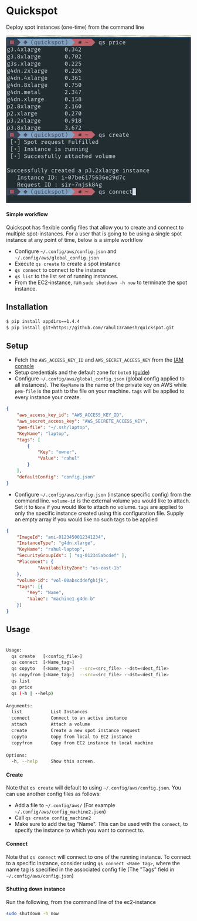 # Quickspot

Deploy spot instances (one-time) from the command line

![resource/quickspot.png](./resource/quickspot.png)

#### Simple workflow

Quickspot has flexible config files that allow you to create and connect to multiple spot-instances. For a user that is going to be using a single spot instance at any point of time, below is a simple workflow

* Configure `~/.config/aws/config.json` and `~/.config/aws/global_config.json`
* Execute `qs create` to create a spot instance
* `qs connect` to connect to the instance 
* `qs list` to the list set of running instances.
* From the EC2-instance, run `sudo shutdown -h now` to terminate the spot instance. 

## Installation

```bash
$ pip install appdirs==1.4.4
$ pip install git+https://github.com/rahul13ramesh/quickspot.git
```


## Setup

* Fetch the `AWS_ACCESS_KEY_ID` and `AWS_SECRET_ACCESS_KEY` from the [IAM
  console](https://console.aws.amazon.com/iam/home?#/security_credentials})
* Setup credentials and the default zone for `boto3` ([guide](https://boto3.amazonaws.com/v1/documentation/api/latest/guide/quickstart.html))
* Configure `~/.config/aws/global_config.json` (global config applied to all
  instances). The `KeyName` is the name of the private
  key on AWS while `pem-file` is the path to the file on your machine. `tags`
  will be applied to every instance your create.
```json
{ 
    "aws_access_key_id": "AWS_ACCESS_KEY_ID",
    "aws_secret_access_key": "AWS_SECRETE_ACCESS_KEY",
    "pem-file": "~/.ssh/laptop", 
    "KeyName": "laptop",
    "tags": [
        {
            "Key": "owner",
            "Value": "rahul"
        }
    ],
    "defaultConfig": "config.json"
}
```

* Configure `~/.config/aws/config.json` (instance specific config) from the
  command line. `volume-id` is the external volume you would like to attach.
  Set it to `None` if you would like to attach no volume. ``tags`` are applied
  to only the specific instance created using this configuration file. Supply
  an empty array if you would like no such tags to be applied

```json
{
    "ImageId": "ami-0123450012341234",
    "InstanceType": "g4dn.xlarge",
    "KeyName": "rahul-laptop",
    "SecurityGroupIds": [ "sg-012345abcdef" ],
    "Placement": {
            "AvailabilityZone": "us-east-1b"
    },
    "volume-id": "vol-00abscddefghijk",
    "tags": [{
        "Key": "Name",
        "Value": "machine1-g4dn-b"
    }]
}
```

## Usage

```bash

Usage:
  qs create   [<config_file>]
  qs connect  [<Name_tag>]
  qs copyto   [<Name_tag>]  --src=<src_file> --dst=<dest_file>
  qs copyfrom [<Name_tag>]  --src=<src_file> --dst=<dest_file>
  qs list
  qs price
  qs (-h | --help)

Arguments:
  list           List Instances
  connect        Connect to an active instance
  attach         Attach a volume
  create         Create a new spot instance request
  copyto         Copy from local to EC2 instance
  copyfrom       Copy from EC2 instance to local machine

Options:
  -h, --help     Show this screen.
```

#### Create
Note that `qs create` will default to using `~/.config/aws/config.json`. You
can use another config files as follows:
* Add a file to `~/.config/aws/` (For example `~/.config/aws/config_machine2.json`)
* Call `qs create config_machine2`
* Make sure to add the tag "Name". This can be used with the `connect`, to specify the instance to which you want to connect to.

#### Connect
Note that `qs connect` will connect to one of the running instance. To connect
to a specific instance, consider using `qs connect <Name tag>`, where the name
tag is specified in the associated config file (The "Tags" field in  `~/.config/aws/config.json`)

#### Shutting down instance
Run the following, from the command line of the ec2-instance
```bash
sudo shutdown -h now
```


